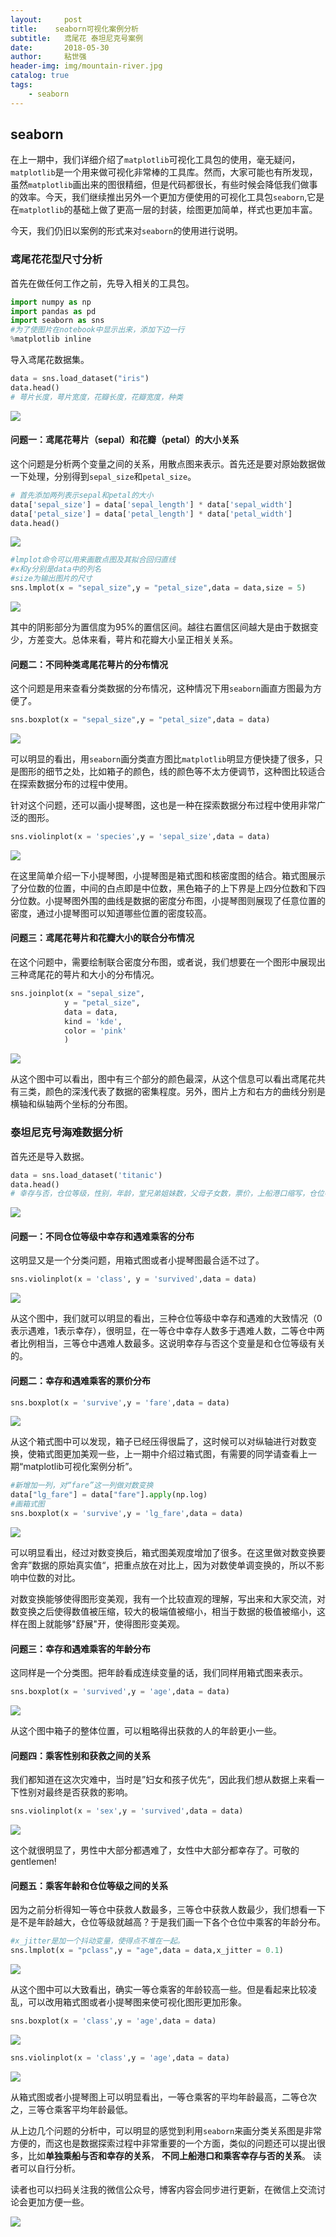 ```yaml
---
layout:     post
title:    seaborn可视化案例分析
subtitle:   鸢尾花 泰坦尼克号案例
date:       2018-05-30
author:     粘世强
header-img: img/mountain-river.jpg
catalog: true
tags:
    - seaborn
---
```


## seaborn

在上一期中，我们详细介绍了`matplotlib`可视化工具包的使用，毫无疑问，`matplotlib`是一个用来做可视化非常棒的工具库。然而，大家可能也有所发现，虽然`matplotlib`画出来的图很精细，但是代码都很长，有些时候会降低我们做事的效率。今天，我们继续推出另外一个更加方便使用的可视化工具包`seaborn`,它是在`matplotlib`的基础上做了更高一层的封装，绘图更加简单，样式也更加丰富。

今天，我们仍旧以案例的形式来对`seaborn`的使用进行说明。

### 鸢尾花花型尺寸分析

首先在做任何工作之前，先导入相关的工具包。

```python
import numpy as np
import pandas as pd
import seaborn as sns
#为了使图片在notebook中显示出来，添加下边一行
%matplotlib inline
```

导入鸢尾花数据集。

```python
data = sns.load_dataset("iris")
data.head()
# 萼片长度，萼片宽度，花瓣长度，花瓣宽度，种类
```

![](https://raw.githubusercontent.com/nianshiqiang/nianshiqiang.github.io/master/contentimg/seaborn/1.png)

#### 问题一：鸢尾花萼片（sepal）和花瓣（petal）的大小关系

这个问题是分析两个变量之间的关系，用散点图来表示。首先还是要对原始数据做一下处理，分别得到`sepal_size`和`petal_size`。

```python
# 首先添加两列表示sepal和petal的大小
data['sepal_size'] = data['sepal_length'] * data['sepal_width']
data['petal_size'] = data['petal_length'] * data['petal_width']
data.head()
```

![](https://raw.githubusercontent.com/nianshiqiang/nianshiqiang.github.io/master/contentimg/seaborn/2.png)

```python
#lmplot命令可以用来画散点图及其拟合回归直线
#x和y分别是data中的列名
#size为输出图片的尺寸
sns.lmplot(x = "sepal_size",y = "petal_size",data = data,size = 5)
```

![](https://raw.githubusercontent.com/nianshiqiang/nianshiqiang.github.io/master/contentimg/seaborn/3.png)

其中的阴影部分为置信度为95%的置信区间。越往右置信区间越大是由于数据变少，方差变大。总体来看，萼片和花瓣大小呈正相关关系。

#### 问题二：不同种类鸢尾花萼片的分布情况

这个问题是用来查看分类数据的分布情况，这种情况下用`seaborn`画直方图最为方便了。

```python
sns.boxplot(x = "sepal_size",y = "petal_size",data = data)
```

![](https://raw.githubusercontent.com/nianshiqiang/nianshiqiang.github.io/master/contentimg/seaborn/4.png)

可以明显的看出，用`seaborn`画分类直方图比`matplotlib`明显方便快捷了很多，只是图形的细节之处，比如箱子的颜色，线的颜色等不太方便调节，这种图比较适合在探索数据分布的过程中使用。

针对这个问题，还可以画小提琴图，这也是一种在探索数据分布过程中使用非常广泛的图形。

```python
sns.violinplot(x = 'species',y = 'sepal_size',data = data)
```

![](https://raw.githubusercontent.com/nianshiqiang/nianshiqiang.github.io/master/contentimg/seaborn/5.png)

在这里简单介绍一下小提琴图，小提琴图是箱式图和核密度图的结合。箱式图展示了分位数的位置，中间的白点即是中位数，黑色箱子的上下界是上四分位数和下四分位数。小提琴图外围的曲线是数据的密度分布图，小提琴图则展现了任意位置的密度，通过小提琴图可以知道哪些位置的密度较高。

#### 问题三：鸢尾花萼片和花瓣大小的联合分布情况

在这个问题中，需要绘制联合密度分布图，或者说，我们想要在一个图形中展现出三种鸢尾花的萼片和大小的分布情况。

```python
sns.joinplot(x = "sepal_size",
            y = "petal_size",
            data = data,
            kind = 'kde',
            color = 'pink'
            )
```

![](https://raw.githubusercontent.com/nianshiqiang/nianshiqiang.github.io/master/contentimg/seaborn/6.png)

从这个图中可以看出，图中有三个部分的颜色最深，从这个信息可以看出鸢尾花共有三类，颜色的深浅代表了数据的密集程度。另外，图片上方和右方的曲线分别是横轴和纵轴两个坐标的分布图。

### 泰坦尼克号海难数据分析

首先还是导入数据。

```python
data = sns.load_dataset('titanic')
data.head()
# 幸存与否，仓位等级，性别，年龄，堂兄弟姐妹数，父母子女数，票价，上船港口缩写，仓位等级，人员分类，是否成年男性，所在甲板，上船港口，是否幸存，是否单独乘船
```

![](https://raw.githubusercontent.com/nianshiqiang/nianshiqiang.github.io/master/contentimg/seaborn/7.png)

#### 问题一：不同仓位等级中幸存和遇难乘客的分布

这明显又是一个分类问题，用箱式图或者小提琴图最合适不过了。

```python
sns.violinplot(x = 'class', y = 'survived',data = data)
```

![](https://raw.githubusercontent.com/nianshiqiang/nianshiqiang.github.io/master/contentimg/seaborn/8.png)

从这个图中，我们就可以明显的看出，三种仓位等级中幸存和遇难的大致情况（0表示遇难，1表示幸存），很明显，在一等仓中幸存人数多于遇难人数，二等仓中两者比例相当，三等仓中遇难人数最多。这说明幸存与否这个变量是和仓位等级有关的。

#### 问题二：幸存和遇难乘客的票价分布

```python
sns.boxplot(x = 'survive',y = 'fare',data = data)
```

![](https://raw.githubusercontent.com/nianshiqiang/nianshiqiang.github.io/master/contentimg/seaborn/9.png)

从这个箱式图中可以发现，箱子已经压得很扁了，这时候可以对纵轴进行对数变换，使箱式图更加美观一些，上一期中介绍过箱式图，有需要的同学请查看上一期“matplotlib可视化案例分析”。

```python
#新增加一列，对“fare”这一列做对数变换
data["lg_fare"] = data["fare"].apply(np.log)
#画箱式图
sns.boxplot(x = 'survive',y = 'lg_fare',data = data)
```

![](https://raw.githubusercontent.com/nianshiqiang/nianshiqiang.github.io/master/contentimg/seaborn/10.png)

可以明显看出，经过对数变换后，箱式图美观度增加了很多。在这里做对数变换要舍弃”数据的原始真实值“，把重点放在对比上，因为对数使单调变换的，所以不影响中位数的对比。

对数变换能够使得图形变美观，我有一个比较直观的理解，写出来和大家交流，对数变换之后使得数值被压缩，较大的极端值被缩小，相当于数据的极值被缩小，这样在图上就能够"舒展"开，使得图形变美观。

#### 问题三：幸存和遇难乘客的年龄分布

这同样是一个分类图。把年龄看成连续变量的话，我们同样用箱式图来表示。

```python
sns.boxplot(x = 'survived',y = 'age',data = data)
```

![](https://raw.githubusercontent.com/nianshiqiang/nianshiqiang.github.io/master/contentimg/seaborn/11.png)

从这个图中箱子的整体位置，可以粗略得出获救的人的年龄更小一些。

#### 问题四：乘客性别和获救之间的关系

我们都知道在这次灾难中，当时是”妇女和孩子优先“，因此我们想从数据上来看一下性别对最终是否获救的影响。

```python
sns.violinplot(x = 'sex',y = 'survived',data = data)
```

![](https://raw.githubusercontent.com/nianshiqiang/nianshiqiang.github.io/master/contentimg/seaborn/12.png)

这个就很明显了，男性中大部分都遇难了，女性中大部分都幸存了。可敬的gentlemen!

#### 问题五：乘客年龄和仓位等级之间的关系

因为之前分析得知一等仓中获救人数最多，三等仓中获救人数最少，我们想看一下是不是年龄越大，仓位等级就越高？于是我们画一下各个仓位中乘客的年龄分布。

```python
#x_jitter是加一个抖动变量，使得点不堆在一起。
sns.lmplot(x = "pclass",y = "age",data = data,x_jitter = 0.1)
```

![](https://raw.githubusercontent.com/nianshiqiang/nianshiqiang.github.io/master/contentimg/seaborn/13.png)

从这个图中可以大致看出，确实一等仓乘客的年龄较高一些。但是看起来比较凌乱，可以改用箱式图或者小提琴图来使可视化图形更加形象。

```python
sns.boxplot(x = 'class',y = 'age',data = data)
```

![](https://raw.githubusercontent.com/nianshiqiang/nianshiqiang.github.io/master/contentimg/seaborn/14.png)

```python
sns.violinplot(x = 'class',y = 'age',data = data)
```

![](https://raw.githubusercontent.com/nianshiqiang/nianshiqiang.github.io/master/contentimg/seaborn/15.png)

从箱式图或者小提琴图上可以明显看出，一等仓乘客的平均年龄最高，二等仓次之，三等仓乘客平均年龄最低。



从上边几个问题的分析中，可以明显的感觉到利用`seaborn`来画分类关系图是非常方便的，而这也是数据探索过程中非常重要的一个方面，类似的问题还可以提出很多，比如**单独乘船与否和幸存的关系**， **不同上船港口和乘客幸存与否的关系**。 读者可以自行分析。

读者也可以扫码关注我的微信公众号，博客内容会同步进行更新，在微信上交流讨论会更加方便一些。

![](https://raw.githubusercontent.com/nianshiqiang/nianshiqiang.github.io/master/contentimg/seaborn/数据跬步二维码.jpg)









